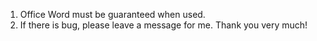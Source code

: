 1. Office Word must be guaranteed when used.
2. If there is bug, please leave a message for me. Thank you very much!
